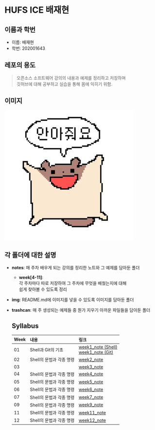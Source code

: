 # HUFS ICE 배재현

## 이름과 학번
- 이름: 배재현
- 학번: 202001643

## 레포의 용도
> 오픈소스 소프트웨어 강의의 내용과 예제를 정리하고 저장하며 <br>
> 깃허브에 대해 공부하고 실습을 통해 몸에 익히기 위함.

## 이미지
![Hug_Me](./img/HugMe.png)

## 각 폴더에 대한 설명
- **notes**: 매 주차 배우게 되는 강의를 정리한 노트와  그 예제를 담아둔 폴더
  - **week[4-11]**: <br>각 주차마다 따로 저장하여 그 주차에 무엇을 배웠는지에 대해<br>
  쉽게 찾아볼 수 있도록 정리
- **img**: README.md에 이미지를 넣을 수 있도록 이미지를 담아둔 폴더
- **trashcan**: 매 주 생성되는 예제들 중 뭔가 지우기 아까운 파일들을 담아둔 폴더

  ## Syllabus
  |Week|내용|링크|
  |:---|:---|:---|
  |01|Shell과 Git의 기초|[week1_note (Shell)](./notes/week1/week1_note_Shell.txt) <br> [week1_note (Git)](./notes/week1/week1_note_Git.txt)|
  |02|Shell의 문법과 각종 명령|[week2_note](./notes/week2/week2_note.txt)
  |03||[week3_note](./notes/week3/week3_note.txt)
  |04|Shell의 문법과 각종 명령|[week4_note](./notes/week4/week4_note.txt)
  |05|Shell의 문법과 각종 명령|[week5_note](./notes/week5/week5_note.txt)
  |06|Shell의 문법과 각종 명령|[week6_note](./notes/week6/week6_note.txt)
  |07|Shell의 문법과 각종 명령|[week7_note](./notes/week7/week7_note.txt)
  |09|Shell의 문법과 각종 명령|[week9_note](./notes/week9/week9_note.txt)
  |11|Shell의 문법과 각종 명령|[week11_note](./notes/week11/week11_note.txt)
  |12|Shell의 문법과 각종 명령|[week12_note](./notes/week12/week12_note.txt)
  
  
